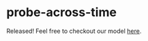 # probe-across-time

Released! Feel free to checkout our model [here](https://drive.google.com/drive/folders/1i7cNInCmiW07m_mfAmD3s4ZxcgJqiH6Y?usp=sharing).
